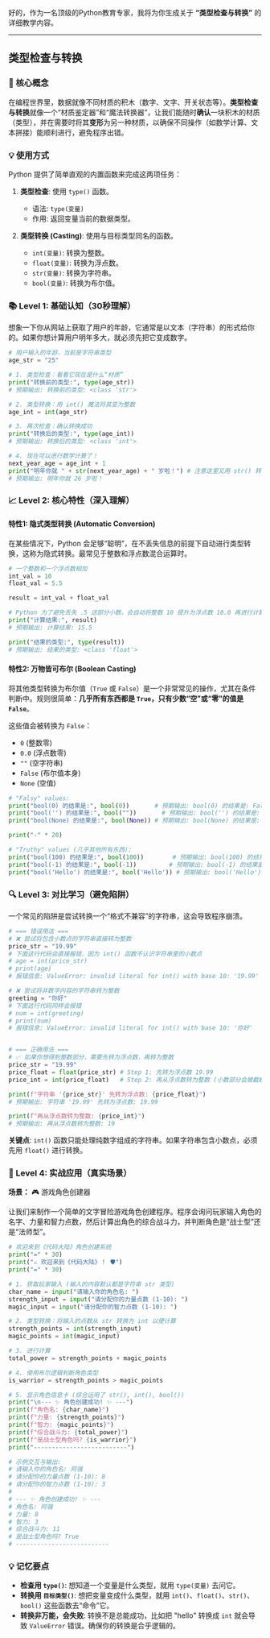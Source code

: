 好的，作为一名顶级的Python教育专家，我将为你生成关于 **“类型检查与转换”** 的详细教学内容。

---

## 类型检查与转换

### 🎯 核心概念

在编程世界里，数据就像不同材质的积木（数字、文字、开关状态等）。**类型检查与转换**就像一个“材质鉴定器”和“魔法转换器”，让我们能随时**确认**一块积木的材质（类型），并在需要时将其**变形**为另一种材质，以确保不同操作（如数学计算、文本拼接）能顺利进行，避免程序出错。

### 💡 使用方式

Python 提供了简单直观的内置函数来完成这两项任务：

1.  **类型检查**: 使用 `type()` 函数。
    - 语法: `type(变量)`
    - 作用: 返回变量当前的数据类型。

2.  **类型转换 (Casting)**: 使用与目标类型同名的函数。
    - `int(变量)`: 转换为整数。
    - `float(变量)`: 转换为浮点数。
    - `str(变量)`: 转换为字符串。
    - `bool(变量)`: 转换为布尔值。

### 📚 Level 1: 基础认知（30秒理解）

想象一下你从网站上获取了用户的年龄，它通常是以文本（字符串）的形式给你的。如果你想计算用户明年多大，就必须先把它变成数字。

```python
# 用户输入的年龄，当前是字符串类型
age_str = "25"

# 1. 类型检查：看看它现在是什么“材质”
print("转换前的类型:", type(age_str))
# 预期输出: 转换前的类型: <class 'str'>

# 2. 类型转换：用 int() 魔法将其变为整数
age_int = int(age_str)

# 3. 再次检查：确认转换成功
print("转换后的类型:", type(age_int))
# 预期输出: 转换后的类型: <class 'int'>

# 4. 现在可以进行数学计算了！
next_year_age = age_int + 1
print("明年你就 " + str(next_year_age) + " 岁啦！") # 注意这里又用 str() 转回字符串来拼接
# 预期输出: 明年你就 26 岁啦！
```

### 📈 Level 2: 核心特性（深入理解）

#### 特性1: 隐式类型转换 (Automatic Conversion)

在某些情况下，Python 会足够“聪明”，在不丢失信息的前提下自动进行类型转换，这称为隐式转换。最常见于整数和浮点数混合运算时。

```python
# 一个整数和一个浮点数相加
int_val = 10
float_val = 5.5

result = int_val + float_val

# Python 为了避免丢失 .5 这部分小数，会自动将整数 10 提升为浮点数 10.0 再进行计算
print("计算结果:", result)
# 预期输出: 计算结果: 15.5

print("结果的类型:", type(result))
# 预期输出: 结果的类型: <class 'float'>
```

#### 特性2: 万物皆可布尔 (Boolean Casting)

将其他类型转换为布尔值（`True` 或 `False`）是一个非常常见的操作，尤其在条件判断中。规则很简单：**几乎所有东西都是 `True`，只有少数“空”或“零”的值是 `False`**。

这些值会被转换为 `False`：
- `0` (整数零)
- `0.0` (浮点数零)
- `""` (空字符串)
- `False` (布尔值本身)
- `None` (空值)

```python
# "Falsy" values:
print("bool(0) 的结果是:", bool(0))       # 预期输出: bool(0) 的结果是: False
print("bool('') 的结果是:", bool(""))       # 预期输出: bool('') 的结果是: False
print("bool(None) 的结果是:", bool(None)) # 预期输出: bool(None) 的结果是: False

print("-" * 20)

# "Truthy" values (几乎其他所有东西):
print("bool(100) 的结果是:", bool(100))        # 预期输出: bool(100) 的结果是: True
print("bool(-1) 的结果是:", bool(-1))         # 预期输出: bool(-1) 的结果是: True
print("bool('Hello') 的结果是:", bool('Hello')) # 预期输出: bool('Hello') 的结果是: True
```

### 🔍 Level 3: 对比学习（避免陷阱）

一个常见的陷阱是尝试转换一个“格式不兼容”的字符串，这会导致程序崩溃。

```python
# === 错误用法 ===
# ❌ 尝试将包含小数点的字符串直接转为整数
price_str = "19.99"
# 下面这行代码会直接报错，因为 int() 函数不认识字符串里的小数点
# age = int(price_str) 
# print(age)
# 报错信息: ValueError: invalid literal for int() with base 10: '19.99'

# ❌ 尝试将非数字内容的字符串转为整数
greeting = "你好"
# 下面这行代码同样会报错
# num = int(greeting)
# print(num)
# 报错信息: ValueError: invalid literal for int() with base 10: '你好'


# === 正确用法 ===
# ✅ 如果你想得到整数部分，需要先转为浮点数，再转为整数
price_str = "19.99"
price_float = float(price_str) # Step 1: 先转为浮点数 19.99
price_int = int(price_float)   # Step 2: 再从浮点数转为整数 (小数部分会被截断)

print(f"字符串 '{price_str}' 先转为浮点数: {price_float}")
# 预期输出: 字符串 '19.99' 先转为浮点数: 19.99

print(f"再从浮点数转为整数: {price_int}")
# 预期输出: 再从浮点数转为整数: 19
```
**关键点**: `int()` 函数只能处理纯数字组成的字符串。如果字符串包含小数点，必须先用 `float()` 进行转换。

### 🚀 Level 4: 实战应用（真实场景）

**场景：** 🎮 游戏角色创建器

让我们来制作一个简单的文字冒险游戏角色创建程序。程序会询问玩家输入角色的名字、力量和智力点数，然后计算出角色的综合战斗力，并判断角色是“战士型”还是“法师型”。

```python
# 欢迎来到《代码大陆》角色创建系统
print("=" * 30)
print("⚔️ 欢迎来到《代码大陆》！ 🛡️")
print("=" * 30)

# 1. 获取玩家输入 (输入的内容默认都是字符串 str 类型)
char_name = input("请输入你的角色名: ")
strength_input = input("请分配你的力量点数 (1-10): ")
magic_input = input("请分配你的智力点数 (1-10): ")

# 2. 类型转换：将输入的点数从 str 转换为 int 以便计算
strength_points = int(strength_input)
magic_points = int(magic_input)

# 3. 进行计算
total_power = strength_points + magic_points

# 4. 使用布尔逻辑判断角色类型
is_warrior = strength_points > magic_points

# 5. 显示角色信息卡 (综合运用了 str(), int(), bool())
print("\n--- ✨ 角色创建成功! ✨ ---")
print(f"角色名: {char_name}")
print(f"力量: {strength_points}")
print(f"智力: {magic_points}")
print(f"综合战斗力: {total_power}")
print(f"是战士型角色吗? {is_warrior}")
print("--------------------------")

# 示例交互与输出:
# 请输入你的角色名: 阿强
# 请分配你的力量点数 (1-10): 8
# 请分配你的智力点数 (1-10): 3
#
# --- ✨ 角色创建成功! ✨ ---
# 角色名: 阿强
# 力量: 8
# 智力: 3
# 综合战斗力: 11
# 是战士型角色吗? True
# --------------------------
```

### 💡 记忆要点
- **检查用 `type()`**: 想知道一个变量是什么类型，就用 `type(变量)` 去问它。
- **转换用 `目标类型()`**: 想把变量变成什么类型，就用 `int()`、`float()`、`str()`、`bool()` 这些函数去“命令”它。
- **转换非万能，会失败**: 转换不是总能成功，比如把 "hello" 转换成 `int` 就会导致 `ValueError` 错误。确保你的转换是合乎逻辑的。